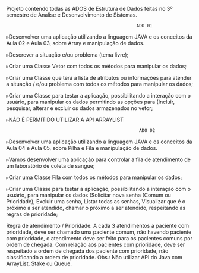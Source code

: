 Projeto contendo todas as ADOS de Estrutura de Dados feitas no 3º semestre de Analise e Desenvolvimento de Sistemas.

                                                     ADO 01

▹Desenvolver uma aplicação utilizando a linguagem JAVA e os conceitos da Aula 02 e Aula 03, sobre Array e manipulação de dados.

▹Descrever a situação e/ou problema (tema livre);

▹Criar uma Classe Vetor com todos os métodos para manipular os dados;

▹Criar uma Classe que terá a lista de atributos ou informações para atender a situação / e/ou problema  com todos os métodos para manipular os dados;

▹Criar uma Classe para testar a aplicação, possibilitando a interação com o usuário, para manipular os dados permitindo as opções para (Incluir, pesquisar, alterar e excluir os dados armazenados no vetor;

▹NÃO É PERMITIDO UTILIZAR A API ARRAYLIST

                                                      ADO 02 

▹Desenvolver uma aplicação utilizando a linguagem JAVA e os conceitos da Aula 04 e Aula 05, sobre Pilha e Fila e manipulação de dados.

▹Vamos desenvolver uma aplicação para controlar a fila de atendimento de um laboratório de coleta de sangue;

▹Criar uma Classe Fila com todos os métodos para manipular os dados;

▹Criar uma Classe para testar a aplicação, possibilitando a interação com o usuário, para manipular os dados (Solicitar nova senha (Comum ou Prioridade), Excluir uma senha, Listar todas as senhas, Visualizar que é o próximo a ser atendido, chamar o próximo a ser atendido, respeitando as regras de prioridade;

Regra de atendimento / Prioridade:
A cada 3 atendimentos a paciente com prioridade, deve ser chamado uma paciente comum, não havendo paciente com prioridade, o atendimento deve ser feito para os pacientes comuns por ordem de chegada.
Com relação aos pacientes com prioridade, deve ser respeitado a ordem de chegada dos paciente com prioridade, não classificando a ordem de prioridade.
Obs.: Não utilizar API do Java com ArrayList, Stake ou Queue.
